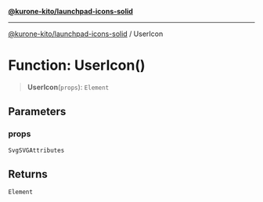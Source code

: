 [**@kurone-kito/launchpad-icons-solid**](../README.md)

***

[@kurone-kito/launchpad-icons-solid](../globals.md) / UserIcon

# Function: UserIcon()

> **UserIcon**(`props`): `Element`

## Parameters

### props

`SvgSVGAttributes`

## Returns

`Element`
